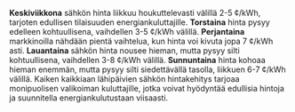 **Keskiviikkona** sähkön hinta liikkuu houkuttelevasti välillä 2-5 ¢/kWh, tarjoten edullisen tilaisuuden energiankuluttajille. **Torstaina** hinta pysyy edelleen kohtuullisena, vaihdellen 3-5 ¢/kWh välillä. **Perjantaina** markkinoilla nähdään pientä vaihtelua, kun hinta voi kivuta jopa 7 ¢/kWh asti. **Lauantaina** sähkön hinta nousee hieman, mutta pysyy silti kohtuullisena, vaihdellen 3-8 ¢/kWh välillä. **Sunnuntaina** hinta kohoaa hieman enemmän, mutta pysyy silti siedettävällä tasolla, liikkuen 6-7 ¢/kWh välillä. Kaiken kaikkiaan lähipäivien sähkön hintakehitys tarjoaa monipuolisen valikoiman kuluttajille, jotka voivat hyödyntää edullisia hintoja ja suunnitella energiankulutustaan viisaasti.